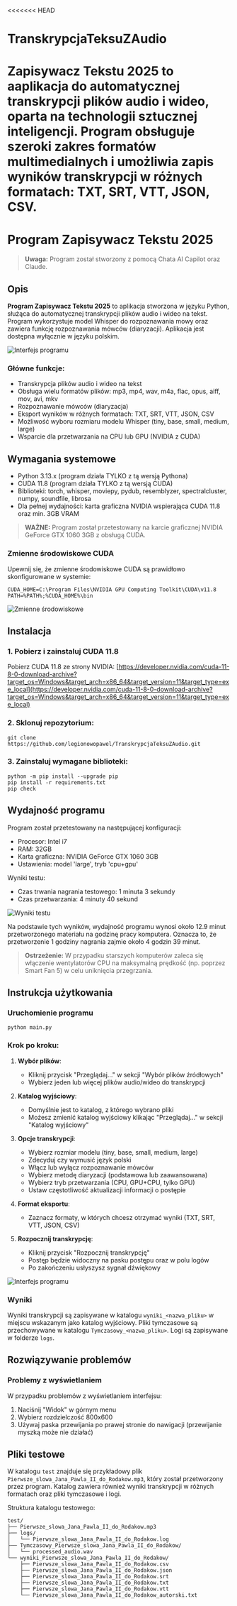 <<<<<<< HEAD
# TranskrypcjaTeksuZAudio
Zapisywacz Tekstu 2025 to aaplikacja do automatycznej transkrypcji plików audio i wideo, oparta na technologii sztucznej inteligencji. Program obsługuje szeroki zakres formatów multimedialnych i umożliwia zapis wyników transkrypcji w różnych formatach: TXT, SRT, VTT, JSON, CSV. 
=======
# Program Zapisywacz Tekstu 2025

> **Uwaga:** Program został stworzony z pomocą Chata AI Capilot oraz Claude.

## Opis
**Program Zapisywacz Tekstu 2025** to aplikacja stworzona w języku Python, służąca do automatycznej transkrypcji plików audio i wideo na tekst. Program wykorzystuje model Whisper do rozpoznawania mowy oraz zawiera funkcję rozpoznawania mówców (diaryzacji). Aplikacja jest dostępna wyłącznie w języku polskim.

![Interfejs programu](images/interfejs1.png)

### Główne funkcje:
- Transkrypcja plików audio i wideo na tekst
- Obsługa wielu formatów plików: mp3, mp4, wav, m4a, flac, opus, aiff, mov, avi, mkv
- Rozpoznawanie mówców (diaryzacja)
- Eksport wyników w różnych formatach: TXT, SRT, VTT, JSON, CSV
- Możliwość wyboru rozmiaru modelu Whisper (tiny, base, small, medium, large)
- Wsparcie dla przetwarzania na CPU lub GPU (NVIDIA z CUDA)

## Wymagania systemowe
- Python 3.13.x (program działa TYLKO z tą wersją Pythona)
- CUDA 11.8 (program działa TYLKO z tą wersją CUDA)
- Biblioteki: torch, whisper, moviepy, pydub, resemblyzer, spectralcluster, numpy, soundfile, librosa
- Dla pełnej wydajności: karta graficzna NVIDIA wspierająca CUDA 11.8 oraz min. 3GB VRAM

> **WAŻNE:** Program został przetestowany na karcie graficznej NVIDIA GeForce GTX 1060 3GB z obsługą CUDA.

### Zmienne środowiskowe CUDA
Upewnij się, że zmienne środowiskowe CUDA są prawidłowo skonfigurowane w systemie:

```
CUDA_HOME=C:\Program Files\NVIDIA GPU Computing Toolkit\CUDA\v11.8
PATH=%PATH%;%CUDA_HOME%\bin
```

![Zmienne środowiskowe](images/srodowisko.png)

## Instalacja

### 1. Pobierz i zainstaluj CUDA 11.8
Pobierz CUDA 11.8 ze strony NVIDIA: [https://developer.nvidia.com/cuda-11-8-0-download-archive?target_os=Windows&target_arch=x86_64&target_version=11&target_type=exe_local](https://developer.nvidia.com/cuda-11-8-0-download-archive?target_os=Windows&target_arch=x86_64&target_version=11&target_type=exe_local)

### 2. Sklonuj repozytorium:
```
git clone https://github.com/legionowopawel/TranskrypcjaTeksuZAudio.git
```

### 3. Zainstaluj wymagane biblioteki:
```
python -m pip install --upgrade pip
pip install -r requirements.txt
pip check
```

## Wydajność programu

Program został przetestowany na następującej konfiguracji:
- Procesor: Intel i7
- RAM: 32GB
- Karta graficzna: NVIDIA GeForce GTX 1060 3GB
- Ustawienia: model 'large', tryb 'cpu+gpu'

Wyniki testu:
- Czas trwania nagrania testowego: 1 minuta 3 sekundy
- Czas przetwarzania: 4 minuty 40 sekund

![Wyniki testu](images/cpugpu.png)

Na podstawie tych wyników, wydajność programu wynosi około 12.9 minut przetworzonego materiału na godzinę pracy komputera. Oznacza to, że przetworzenie 1 godziny nagrania zajmie około 4 godzin 39 minut.

> **Ostrzeżenie:** W przypadku starszych komputerów zaleca się włączenie wentylatorów CPU na maksymalną prędkość (np. poprzez Smart Fan 5) w celu uniknięcia przegrzania.

## Instrukcja użytkowania

### Uruchomienie programu
```
python main.py
```

### Krok po kroku:
1. **Wybór plików**:
   - Kliknij przycisk "Przeglądaj..." w sekcji "Wybór plików źródłowych"
   - Wybierz jeden lub więcej plików audio/wideo do transkrypcji

2. **Katalog wyjściowy**:
   - Domyślnie jest to katalog, z którego wybrano pliki
   - Możesz zmienić katalog wyjściowy klikając "Przeglądaj..." w sekcji "Katalog wyjściowy"

3. **Opcje transkrypcji**:
   - Wybierz rozmiar modelu (tiny, base, small, medium, large)
   - Zdecyduj czy wymusić język polski
   - Włącz lub wyłącz rozpoznawanie mówców
   - Wybierz metodę diaryzacji (podstawowa lub zaawansowana)
   - Wybierz tryb przetwarzania (CPU, GPU+CPU, tylko GPU)
   - Ustaw częstotliwość aktualizacji informacji o postępie

4. **Format eksportu**:
   - Zaznacz formaty, w których chcesz otrzymać wyniki (TXT, SRT, VTT, JSON, CSV)

5. **Rozpocznij transkrypcję**:
   - Kliknij przycisk "Rozpocznij transkrypcję"
   - Postęp będzie widoczny na pasku postępu oraz w polu logów
   - Po zakończeniu usłyszysz sygnał dźwiękowy

![Interfejs programu](images/interfejs2.png)

### Wyniki
Wyniki transkrypcji są zapisywane w katalogu `wyniki_<nazwa_pliku>` w miejscu wskazanym jako katalog wyjściowy. Pliki tymczasowe są przechowywane w katalogu `Tymczasowy_<nazwa_pliku>`. Logi są zapisywane w folderze `logs`.

## Rozwiązywanie problemów

### Problemy z wyświetlaniem
W przypadku problemów z wyświetlaniem interfejsu:
1. Naciśnij "Widok" w górnym menu
2. Wybierz rozdzielczość 800x600
3. Używaj paska przewijania po prawej stronie do nawigacji (przewijanie myszką może nie działać)

## Pliki testowe

W katalogu `test` znajduje się przykładowy plik `Pierwsze_slowa_Jana_Pawla_II_do_Rodakow.mp3`, który został przetworzony przez program. Katalog zawiera również wyniki transkrypcji w różnych formatach oraz pliki tymczasowe i logi.

Struktura katalogu testowego:
```
test/
├── Pierwsze_slowa_Jana_Pawla_II_do_Rodakow.mp3
├── logs/
│   └── Pierwsze_slowa_Jana_Pawla_II_do_Rodakow.log
├── Tymczasowy_Pierwsze_slowa_Jana_Pawla_II_do_Rodakow/
│   └── processed_audio.wav
└── wyniki_Pierwsze_slowa_Jana_Pawla_II_do_Rodakow/
    ├── Pierwsze_slowa_Jana_Pawla_II_do_Rodakow.csv
    ├── Pierwsze_slowa_Jana_Pawla_II_do_Rodakow.json
    ├── Pierwsze_slowa_Jana_Pawla_II_do_Rodakow.srt
    ├── Pierwsze_slowa_Jana_Pawla_II_do_Rodakow.txt
    ├── Pierwsze_slowa_Jana_Pawla_II_do_Rodakow.vtt
    └── Pierwsze_slowa_Jana_Pawla_II_do_Rodakow_autorski.txt
```

